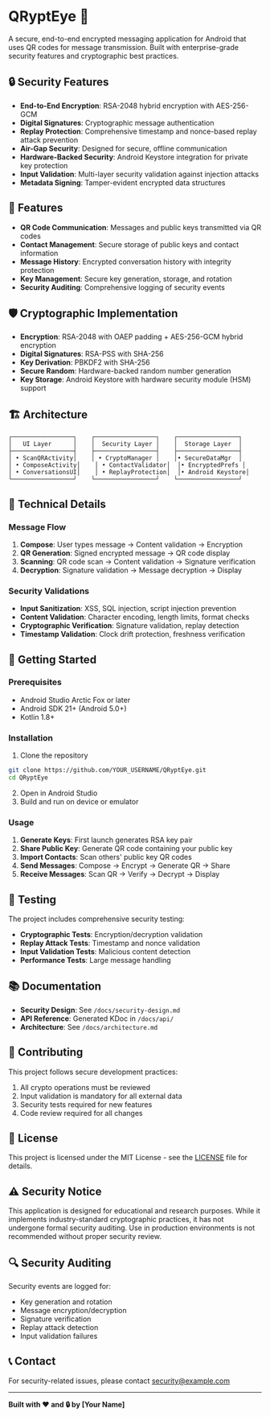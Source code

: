 # QRyptEye 🔐

A secure, end-to-end encrypted messaging application for Android that uses QR codes for message transmission. Built with enterprise-grade security features and cryptographic best practices.

## 🔒 Security Features

- **End-to-End Encryption**: RSA-2048 hybrid encryption with AES-256-GCM
- **Digital Signatures**: Cryptographic message authentication
- **Replay Protection**: Comprehensive timestamp and nonce-based replay attack prevention
- **Air-Gap Security**: Designed for secure, offline communication
- **Hardware-Backed Security**: Android Keystore integration for private key protection
- **Input Validation**: Multi-layer security validation against injection attacks
- **Metadata Signing**: Tamper-evident encrypted data structures

## 📱 Features

- **QR Code Communication**: Messages and public keys transmitted via QR codes
- **Contact Management**: Secure storage of public keys and contact information
- **Message History**: Encrypted conversation history with integrity protection
- **Key Management**: Secure key generation, storage, and rotation
- **Security Auditing**: Comprehensive logging of security events

## 🛡️ Cryptographic Implementation

- **Encryption**: RSA-2048 with OAEP padding + AES-256-GCM hybrid encryption
- **Digital Signatures**: RSA-PSS with SHA-256
- **Key Derivation**: PBKDF2 with SHA-256
- **Secure Random**: Hardware-backed random number generation
- **Key Storage**: Android Keystore with hardware security module (HSM) support

## 🏗️ Architecture

```
┌─────────────────┐    ┌─────────────────┐    ┌─────────────────┐
│   UI Layer      │    │  Security Layer │    │  Storage Layer  │
├─────────────────┤    ├─────────────────┤    ├─────────────────┤
│ • ScanQRActivity│    │ • CryptoManager │    │• SecureDataMgr  │
│ • ComposeActivity│    │ • ContactValidator│  │• EncryptedPrefs │
│ • ConversationsUI│    │ • ReplayProtection│  │• Android Keystore│
└─────────────────┘    └─────────────────┘    └─────────────────┘
```

## 🔧 Technical Details

### Message Flow
1. **Compose**: User types message → Content validation → Encryption
2. **QR Generation**: Signed encrypted message → QR code display
3. **Scanning**: QR code scan → Content validation → Signature verification
4. **Decryption**: Signature validation → Message decryption → Display

### Security Validations
- **Input Sanitization**: XSS, SQL injection, script injection prevention
- **Content Validation**: Character encoding, length limits, format checks
- **Cryptographic Verification**: Signature validation, replay detection
- **Timestamp Validation**: Clock drift protection, freshness verification

## 🚀 Getting Started

### Prerequisites
- Android Studio Arctic Fox or later
- Android SDK 21+ (Android 5.0+)
- Kotlin 1.8+

### Installation
1. Clone the repository
```bash
git clone https://github.com/YOUR_USERNAME/QRyptEye.git
cd QRyptEye
```

2. Open in Android Studio
3. Build and run on device or emulator

### Usage
1. **Generate Keys**: First launch generates RSA key pair
2. **Share Public Key**: Generate QR code containing your public key
3. **Import Contacts**: Scan others' public key QR codes
4. **Send Messages**: Compose → Encrypt → Generate QR → Share
5. **Receive Messages**: Scan QR → Verify → Decrypt → Display

## 🧪 Testing

The project includes comprehensive security testing:
- **Cryptographic Tests**: Encryption/decryption validation
- **Replay Attack Tests**: Timestamp and nonce validation
- **Input Validation Tests**: Malicious content detection
- **Performance Tests**: Large message handling

## 📚 Documentation

- **Security Design**: See `/docs/security-design.md`
- **API Reference**: Generated KDoc in `/docs/api/`
- **Architecture**: See `/docs/architecture.md`

## 🤝 Contributing

This project follows secure development practices:
1. All crypto operations must be reviewed
2. Input validation is mandatory for all external data
3. Security tests required for new features
4. Code review required for all changes

## 📄 License

This project is licensed under the MIT License - see the [LICENSE](LICENSE) file for details.

## ⚠️ Security Notice

This application is designed for educational and research purposes. While it implements industry-standard cryptographic practices, it has not undergone formal security auditing. Use in production environments is not recommended without proper security review.

## 🔍 Security Auditing

Security events are logged for:
- Key generation and rotation
- Message encryption/decryption
- Signature verification
- Replay attack detection
- Input validation failures

## 📞 Contact

For security-related issues, please contact [security@example.com](mailto:security@example.com)

---

**Built with ❤️ and 🔒 by [Your Name]**